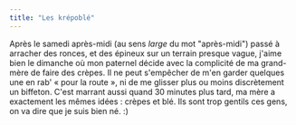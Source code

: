 ```yaml
---
title: "Les krépoblé"
---
```


Après le samedi après-midi (au sens _large_ du mot "après-midi") passé à
arracher des ronces, et des épineux sur un terrain presque vague, j'aime bien
le dimanche où mon paternel décide avec la complicité de ma grand-mère de
faire des crèpes. Il ne peut s'empêcher de m'en garder quelques une en rab' «
pour la route », ni de me glisser plus ou moins discrètement un biffeton.
C'est marrant aussi quand 30 minutes plus tard, ma mère a exactement les mêmes
idées : crèpes et blé. Ils sont trop gentils ces gens, on va dire que je suis
bien né. :)

